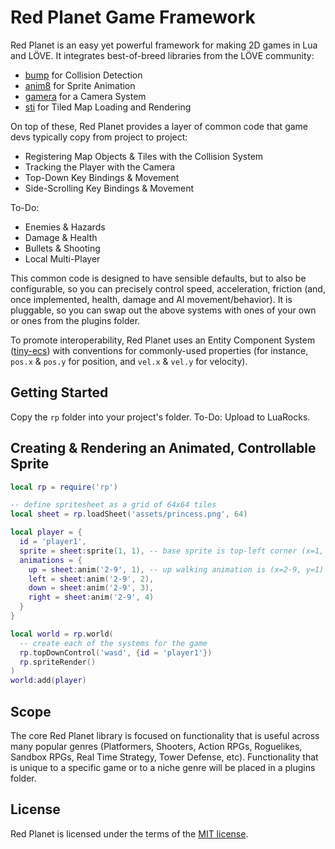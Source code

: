 # Red Planet Game Framework

Red Planet is an easy yet powerful framework for making 2D games in Lua and LÖVE. It integrates best-of-breed libraries from the LÖVE community:

* [bump](https://github.com/kikito/bump.lua) for Collision Detection
* [anim8](https://github.com/kikito/anim8) for Sprite Animation
* [gamera](https://github.com/kikito/gamera) for a Camera System
* [sti](https://github.com/karai17/Simple-Tiled-Implementation/) for Tiled Map Loading and Rendering

On top of these, Red Planet provides a layer of common code that game devs typically copy from project to project:

* Registering Map Objects & Tiles with the Collision System
* Tracking the Player with the Camera
* Top-Down Key Bindings & Movement
* Side-Scrolling Key Bindings & Movement

To-Do:
* Enemies & Hazards
* Damage & Health
* Bullets & Shooting
* Local Multi-Player

This common code is designed to have sensible defaults, but to also be configurable, so you can precisely control speed, acceleration, friction (and, once implemented, health, damage and AI movement/behavior). It is pluggable, so you can swap out the above systems with ones of your own or ones from the plugins folder.

To promote interoperability, Red Planet uses an Entity Component System ([tiny-ecs](https://github.com/bakpakin/tiny-ecs)) with conventions for commonly-used properties (for instance, `pos.x` & `pos.y` for position, and `vel.x` & `vel.y` for velocity).

## Getting Started

Copy the `rp` folder into your project's folder. To-Do: Upload to LuaRocks. 

## Creating & Rendering an Animated, Controllable Sprite

```lua
local rp = require('rp')

-- define spritesheet as a grid of 64x64 tiles
local sheet = rp.loadSheet('assets/princess.png', 64)

local player = {
  id = 'player1',
  sprite = sheet:sprite(1, 1), -- base sprite is top-left corner (x=1, y=1)
  animations = {
    up = sheet:anim('2-9', 1), -- up walking animation is (x=2-9, y=1)
    left = sheet:anim('2-9', 2),
    down = sheet:anim('2-9', 3),
    right = sheet:anim('2-9', 4)
  }
}

local world = rp.world(
  -- create each of the systems for the game
  rp.topDownControl('wasd', {id = 'player1'})
  rp.spriteRender()
)
world:add(player)
```

## Scope

The core Red Planet library is focused on functionality that is useful across many popular genres (Platformers, Shooters, Action RPGs, Roguelikes, Sandbox RPGs, Real Time Strategy, Tower Defense, etc). Functionality that is unique to a specific game or to a niche genre will be placed in a plugins folder.

## License

Red Planet is licensed under the terms of the [MIT license](LICENSE.md).
